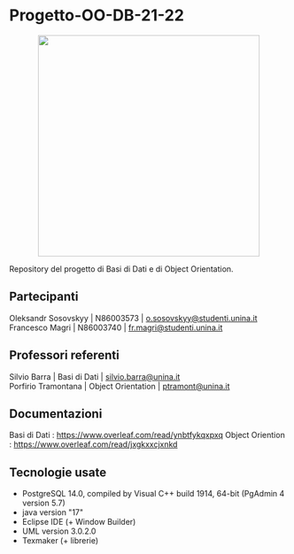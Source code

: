 # Progetto-OO-DB-21-22

<p align="center">
  <img width="400" height="400" src="https://th.bing.com/th/id/R.210fa1dda1124896f3fbe28eb81de9c4?rik=9u0UZY27zIgN4A&riu=http%3a%2f%2fareacomunicazione.policlinico.unina.it%2fwp-content%2fuploads%2f2014%2f02%2flogo-federico-II-blu.png&ehk=9M0Ci770QB53aufNk2BdPQ%2fOSomlMt8rfsIWYa6a1UA%3d&risl=&pid=ImgRaw&r=0">
</p>


Repository del progetto di Basi di Dati e di Object Orientation. 

## Partecipanti
Oleksandr Sosovskyy | N86003573 | o.sosovskyy@studenti.unina.it  
Francesco Magri | N86003740 | fr.magri@studenti.unina.it

## Professori referenti
Silvio Barra | Basi di Dati | silvio.barra@unina.it   
Porfirio Tramontana | Object Orientation | ptramont@unina.it

## Documentazioni
Basi di Dati     : https://www.overleaf.com/read/ynbtfykqxpxq
Object Oriention : https://www.overleaf.com/read/jxgkxxcjxnkd

## Tecnologie usate
* PostgreSQL 14.0, compiled by Visual C++ build 1914, 64-bit (PgAdmin 4 version 5.7)
* java version "17"
* Eclipse IDE (+ Window Builder)
* UML version 3.0.2.0
* Texmaker (+ librerie)
